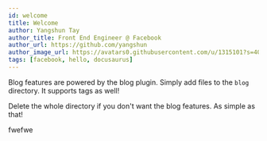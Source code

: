 ```yaml
---
id: welcome
title: Welcome
author: Yangshun Tay
author_title: Front End Engineer @ Facebook
author_url: https://github.com/yangshun
author_image_url: https://avatars0.githubusercontent.com/u/1315101?s=400&v=4
tags: [facebook, hello, docusaurus]
---
```


Blog features are powered by the blog plugin. <!--truncate-->Simply add files to the `blog` directory. It supports tags as well!

<!--truncate-->

Delete the whole directory if you don't want the blog features. As simple as that!

fwefwe
